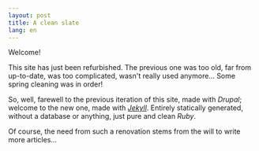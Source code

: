 ```yaml
---
layout: post
title: A clean slate
lang: en
---
```


Welcome!

This site has just been refurbished. The previous one was too old, far from
up-to-date, was too complicated, wasn't really used anymore... Some spring
cleaning was in order!

So, well, farewell to the previous iteration of this site, made with *Drupal*;
welcome to the new one, made with [*Jekyll*](http://jekyllrb.com/). Entirely
statically generated, without a database or anything, just pure and clean
*Ruby*.

Of course, the need from such a renovation stems from the will to write more
articles...

